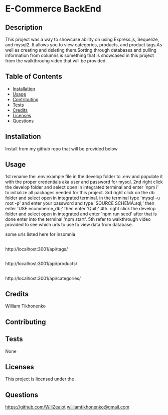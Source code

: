 # E-Commerce BackEnd 


## Description

This project was a way to showcase ability on using Express.js, Sequelize, and mysql2. It allows you to view  categories, products, and product tags.As well as creating and deleting them.Sorting through databases and pulling information from columns is something that is showcased in this project from the walkthrouhg video that will be provided.

## Table of Contents


- [Installation](#installation)
- [Usage](#usage)
- [Contributing](#contributing)
- [Tests](#tests)
- [Credits](#credits)
- [Licenses](#licenses)
- [Questions](#questions)

## Installation
Install from my github repo that will be provided below

## Usage
1st rename the .env.example file in the develop folder to .env and populate it with the proper credentials aka user and password for mysql. 2nd right click the develop folder and select open in integrated terminal and enter 'npm i' to initialize all packages needed for this project. 3rd right click on the db folder and select open in integrated terminal. in the terminal type 'mysql -u root -p' and enter your password and type 'SOURCE SCHEMA.sql;' then enter 'USE ecommerce_db;' then enter 'Quit;' 4th. right click the develop folder and select open in integrated and enter 'npm run seed' after that is done enter into the terminal 'npm start'. 5th refer to walkthrough video provided to see which urls to use to view data from database.

some urls listed here for insomnia
##
http://localhost:3001/api/tags/
##
http://localhost:3001/api/products/
##
http://localhost:3001/api/categories/





## Credits
William Tikhonenko

## Contributing


## Tests
None

## Licenses
  
This project is licensed under the .


## Questions
https://github.com/WillZealot
williamtikhonenko@gmail.com
